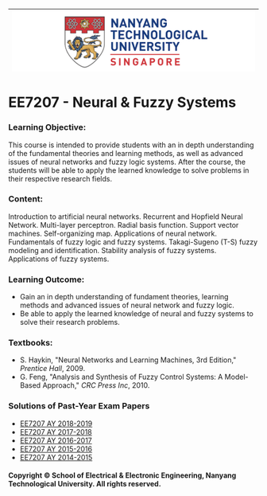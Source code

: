 |![image](https://github.com/NTU-CCA/EE7207/blob/master/logo.png)|
|---|
# EE7207 - Neural & Fuzzy Systems

### Learning Objective:

This course is intended to provide students with an in depth understanding of the fundamental theories and learning methods, as well as advanced issues of neural networks and fuzzy logic systems. After the course, the students will be able to apply the learned knowledge to solve problems in their respective research fields.

### Content:

Introduction to artificial neural networks. Recurrent and Hopfield Neural Network. Multi-layer perceptron. Radial basis function. Support vector machines. Self-organizing map. Applications of neural network. Fundamentals of fuzzy logic and fuzzy systems. Takagi-Sugeno (T-S) fuzzy modeling and identification. Stability analysis of fuzzy systems. Applications of fuzzy systems.

### Learning Outcome:

- Gain an in depth understanding of fundament theories, learning methods and advanced issues of neural network and fuzzy logic.
- Be able to apply the learned knowledge of neural and fuzzy systems to solve their research problems.

### Textbooks:

- S. Haykin, "Neural Networks and Learning Machines, 3rd Edition," <i>Prentice Hall</i>, 2009.
- G. Feng, "Analysis and Synthesis of Fuzzy Control Systems: A Model-Based Approach," <i>CRC Press Inc</i>, 2010.

### Solutions of Past-Year Exam Papers

- [EE7207 AY 2018-2019](https://github.com/NTU-CCA/EE7207/blob/master/Solutions%20of%20Past-Year%20Exam%20Papers/EE7207%202018-2019.pdf)
- [EE7207 AY 2017-2018](https://github.com/NTU-CCA/EE7207/blob/master/Solutions%20of%20Past-Year%20Exam%20Papers/EE7207%202017-2018.pdf)
- [EE7207 AY 2016-2017](https://github.com/NTU-CCA/EE7207/blob/master/Solutions%20of%20Past-Year%20Exam%20Papers/EE7207%202016-2017.pdf)
- [EE7207 AY 2015-2016](https://github.com/NTU-CCA/EE7207/blob/master/Solutions%20of%20Past-Year%20Exam%20Papers/EE7207%202015-2016.pdf)
- [EE7207 AY 2014-2015](https://github.com/NTU-CCA/EE7207/blob/master/Solutions%20of%20Past-Year%20Exam%20Papers/EE7207%202014-2015.pdf)

#### Copyright © School of Electrical & Electronic Engineering, Nanyang Technological University. All rights reserved.
